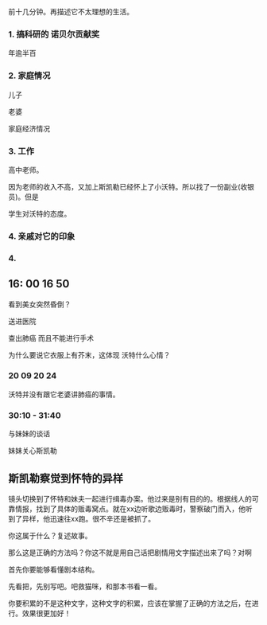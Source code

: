 前十几分钟。再描述它不太理想的生活。





### 1. 搞科研的 诺贝尔贡献奖

年逾半百

### 2. 家庭情况 

儿子

老婆

家庭经济情况



### 3. 工作

高中老师。

因为老师的收入不高，又加上斯凯勒已经怀上了小沃特。所以找了一份副业(收银员)。但是

学生对沃特的态度。



### 4. 亲戚对它的印象



### 4. 







## 16: 00 16 50

看到美女突然昏倒？

送进医院

查出肺癌 而且不能进行手术

为什么要说它衣服上有芥末，这体现 沃特什么心情？





### 20 09 20 24

沃特并没有跟它老婆讲肺癌的事情。





### 30:10 - 31:40

与妹妹的谈话

妹妹关心斯凯勒







## 斯凯勒察觉到怀特的异样









镜头切换到了怀特和妹夫一起进行缉毒办案。他过来是别有目的的。根据线人的可靠情报，找到了具体的贩毒窝点。就在xx边听歌边贩毒时，警察破门而入，他听到了异样，他迅速往xx跑。很不辛还是被抓了。



你这属于什么？复述故事。

那么这是正确的方法吗？你这不就是用自己话把剧情用文字描述出来了吗？对啊







首先你要能够看懂剧本结构。

先看把，先别写吧。吧救猫咪，和那本书看一看。

你要积累的不是这种文字，这种文字的积累，应该在掌握了正确的方法之后，在进行。效果很更加好！



